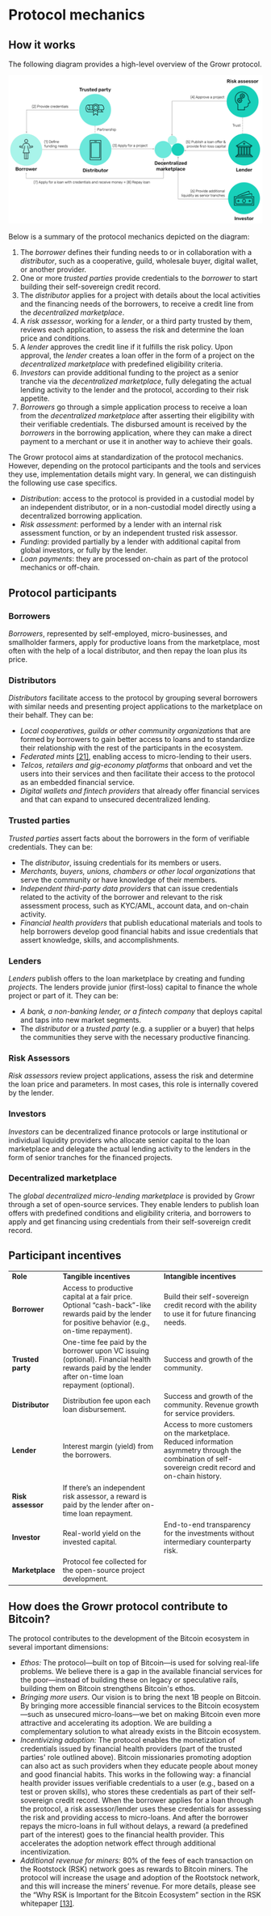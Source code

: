 # Protocol mechanics

## How it works

The following diagram provides a high-level overview of the Growr protocol.

![How it works](../images/growr-how-it-works.svg)

Below is a summary of the protocol mechanics depicted on the diagram:

1. The _borrower_ defines their funding needs to or in collaboration with a _distributor_, such as a cooperative, guild, wholesale buyer, digital wallet, or another provider.
2. One or more _trusted parties_ provide credentials to the _borrower_ to start building their self-sovereign credit record.
3. The _distributor_ applies for a project with details about the local activities and the financing needs of the borrowers, to receive a credit line from the _decentralized marketplace_.
4. A _risk assessor_, working for a _lender_, or a third party trusted by them, reviews each application, to assess the risk and determine the loan price and conditions.
5. A _lender_ approves the credit line if it fulfills the risk policy. Upon approval, the _lender_ creates a loan offer in the form of a project on the _decentralized marketplace_ with predefined eligibility criteria.
6. _Investors_ can provide additional funding to the project as a senior tranche via the _decentralized marketplace_, fully delegating the actual lending activity to the lender and the protocol, according to their risk appetite.
7. _Borrowers_ go through a simple application process to receive a loan from the _decentralized marketplace_ after asserting their eligibility with their verifiable credentials. The disbursed amount is received by the _borrowers_ in the borrowing application, where they can make a direct payment to a merchant or use it in another way to achieve their goals.

The Growr protocol aims at standardization of the protocol mechanics. However, depending on the protocol participants and the tools and services they use, implementation details might vary. In general, we can distinguish the following use case specifics.

* _Distribution_: access to the protocol is provided in a custodial model by an independent distributor, or in a non-custodial model directly using a decentralized borrowing application.
* _Risk assessment_: performed by a lender with an internal risk assessment function, or by an independent trusted risk assessor.
* _Funding_: provided partially by a lender with additional capital from global investors, or fully by the lender.
* _Loan payments_: they are processed on-chain as part of the protocol mechanics or off-chain.

## Protocol participants

### Borrowers

_Borrowers_, represented by self-employed, micro-businesses, and smallholder farmers, apply for productive loans from the marketplace, most often with the help of a local distributor, and then repay the loan plus its price.

### Distributors

_Distributors_ facilitate access to the protocol by grouping several borrowers with similar needs and presenting project applications to the marketplace on their behalf. They can be:

* _Local cooperatives, guilds or other community organizations_ that are formed by borrowers to gain better access to loans and to standardize their relationship with the rest of the participants in the ecosystem.
* _Federated mints_ [[21]](#ref21), enabling access to micro-lending to their users.
* _Telcos, retailers and gig-economy platforms_ that onboard and vet the users into their services and then facilitate their access to the protocol as an embedded financial service.
* _Digital wallets and fintech providers_ that already offer financial services and that can expand to unsecured decentralized lending.

### Trusted parties

_Trusted parties_ assert facts about the borrowers in the form of verifiable credentials. They can be:

* The _distributor_, issuing credentials for its members or users.
* _Merchants, buyers, unions, chambers or other local organizations_ that serve the community or have knowledge of their members.
* _Independent third-party data providers_ that can issue credentials related to the activity of the borrower and relevant to the risk assessment process, such as KYC/AML, account data, and on-chain activity.
* _Financial health providers_ that publish educational materials and tools to help borrowers develop good financial habits and issue credentials that assert knowledge, skills, and accomplishments.

### Lenders

_Lenders_ publish offers to the loan marketplace by creating and funding _projects_. The lenders provide junior (first-loss) capital to finance the whole project or part of it. They can be:

* _A bank, a non-banking lender, or a fintech company_ that deploys capital and taps into new market segments.
* The _distributor_ or a _trusted party_ (e.g. a supplier or a buyer) that helps the communities they serve with the necessary productive financing.

### Risk Assessors

_Risk assessors_ review project applications, assess the risk and determine the loan price and parameters. In most cases, this role is internally covered by the lender.

### Investors 

_Investors_ can be decentralized finance protocols or large institutional or individual liquidity providers who allocate senior capital to the loan marketplace and delegate the actual lending activity to the lenders in the form of senior tranches for the financed projects.

### Decentralized marketplace

The _global decentralized micro-lending marketplace_ is provided by Growr through a set of open-source services. They enable lenders to publish loan offers with predefined conditions and eligibility criteria, and borrowers to apply and get financing using credentials from their self-sovereign credit record.

## Participant incentives

<table>
  <tr>
   <td><strong>Role</strong>
   </td>
   <td><strong>Tangible incentives</strong>
   </td>
   <td><strong>Intangible incentives</strong>
   </td>
  </tr>
  <tr>
   <td><strong>Borrower</strong>
   </td>
   <td>Access to productive capital at a fair price. Optional “cash-back”-like rewards paid by the lender for positive behavior (e.g., on-time repayment).
   </td>
   <td>Build their self-sovereign credit record with the ability to use it for future financing needs.
   </td>
  </tr>
  <tr>
   <td><strong>Trusted party</strong>
   </td>
   <td>One-time fee paid by the borrower upon VC issuing (optional). Financial health rewards paid by the lender after on-time loan repayment (optional).
   </td>
   <td>Success and growth of the community.
   </td>
  </tr>
  <tr>
   <td><strong>Distributor</strong>
   </td>
   <td>Distribution fee upon each loan disbursement.
   </td>
   <td>Success and growth of the community. Revenue growth for service providers.
   </td>
  </tr>
  <tr>
   <td><strong>Lender</strong>
   </td>
   <td>Interest margin (yield) from the borrowers.
   </td>
   <td>Access to more customers on the marketplace. Reduced information asymmetry through the combination of self-sovereign credit record and on-chain history.
   </td>
  </tr>
  <tr>
   <td><strong>Risk assessor</strong>
   </td>
   <td>If there’s an independent risk assessor, a reward is paid by the lender after on-time loan repayment.
   </td>
   <td>
   </td>
  </tr>
  <tr>
   <td><strong>Investor</strong>
   </td>
   <td>Real-world yield on the invested capital.
   </td>
   <td>End-to-end transparency for the investments without intermediary counterparty risk.
   </td>
  </tr>
  <tr>
   <td><strong>Marketplace</strong>
   </td>
   <td>Protocol fee collected for the open-source project development.
   </td>
   <td>
   </td>
  </tr>
</table>

<div style="page-break-after: always;"></div>

## How does the Growr protocol contribute to Bitcoin?

The protocol contributes to the development of the Bitcoin ecosystem in several important dimensions:

* _Ethos:_ The protocol—built on top of Bitcoin—is used for solving real-life problems. We believe there is a gap in the available financial services for the poor—instead of building these on legacy or speculative rails, building them on Bitcoin strengthens Bitcoin's ethos.
* _Bringing more users._ Our vision is to bring the next 1B people on Bitcoin. By bringing more accessible financial services to the Bitcoin ecosystem—such as unsecured micro-loans—we bet on making Bitcoin even more attractive and accelerating its adoption. We are building a complementary solution to what already exists in the Bitcoin ecosystem.
* _Incentivizing adoption:_ The protocol enables the monetization of credentials issued by financial health providers (part of the trusted parties' role outlined above). Bitcoin missionaries promoting adoption can also act as such providers when they educate people about money and good financial habits. This works in the following way: a financial health provider issues verifiable credentials to a user (e.g., based on a test or proven skills), who stores these credentials as part of their self-sovereign credit record. When the borrower applies for a loan through the protocol, a risk assessor/lender uses these credentials for assessing the risk and providing access to micro-loans. And after the borrower repays the micro-loans in full without delays, a reward (a predefined part of the interest) goes to the financial health provider. This accelerates the adoption network effect through additional incentivization.
* _Additional revenue for miners:_ 80% of the fees of each transaction on the Rootstock (RSK) network goes as rewards to Bitcoin miners. The protocol will increase the usage and adoption of the Rootstock network, and this will increase the miners’ revenue. For more details, please see the “Why RSK is Important for the Bitcoin Ecosystem” section in the RSK whitepaper [[13]](#ref13).

